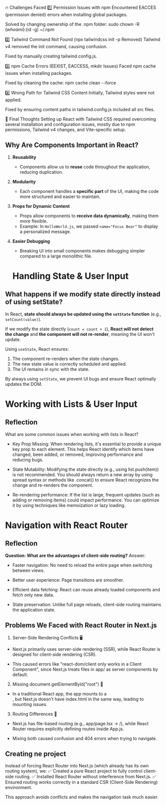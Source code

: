 🔥 Challenges Faced
1️⃣ Permission Issues with npm
Encountered EACCES (permission denied) errors when installing global packages.

Solved by changing ownership of the .npm folder:
sudo chown -R $(whoami):$(id -g) ~/.npm

2️⃣ Tailwind Command Not Found (npx tailwindcss init -p Removed)
Tailwind v4 removed the init command, causing confusion.

Fixed by manually creating tailwind.config.js.

3️⃣ npm Cache Errors (EEXIST, EACCESS, mkdir Issues)
Faced npm cache issues when installing packages.

Fixed by cleaning the cache:
npm cache clean --force

4️⃣ Wrong Path for Tailwind CSS Content
Initially, Tailwind styles were not applied.

Fixed by ensuring content paths in tailwind.config.js included all src files.

🎯 Final Thoughts
Setting up React with Tailwind CSS required overcoming several installation and configuration issues, mostly due to npm permissions, Tailwind v4 changes, and Vite-specific setup.

## Why Are Components Important in React?

1. **Reusability**  
   - Components allow us to **reuse** code throughout the application, reducing duplication.  

2. **Modularity**  
   - Each component handles a **specific part** of the UI, making the code more structured and easier to maintain.  

3. **Props for Dynamic Content**  
   - Props allow components to **receive data dynamically**, making them more flexible.  
   - Example: In `HelloWorld.js`, we passed `name="Focus Bear"` to display a personalized message.

4. **Easier Debugging**  
   - Breaking UI into small components makes debugging simpler compared to a large monolithic file.
   
   # Handling State & User Input

## What happens if we modify state directly instead of using setState?

In React, **state should always be updated using the `setState` function** (e.g., `setCount(value)`). 

If we modify the state directly (`count = count + 1`), **React will not detect the change** and **the component will not re-render**, meaning the UI won't update. 

Using `useState`, React ensures:
1. The component re-renders when the state changes.
2. The new state value is correctly scheduled and applied.
3. The UI remains in sync with the state.

By always using `setState`, we prevent UI bugs and ensure React optimally updates the DOM.

# Working with Lists & User Input
## Reflection
What are some common issues when working with lists in React?

 - Key Prop Missing: When rendering lists, it's essential to provide a unique key prop to each element. This helps React identify which items have changed, been added, or removed, improving performance and reducing bugs.

 - State Mutability: Modifying the state directly (e.g., using list.push(item)) is not recommended. You should always return a new array by using spread syntax or methods like .concat() to ensure React recognizes the change and re-renders the component.

 - Re-rendering performance: If the list is large, frequent updates (such as adding or removing items) could impact performance. You can optimize it by using techniques like memoization or lazy loading.

 # Navigation with React Router
 ## Reflection
 **Question: What are the advantages of client-side routing?**
Answer:

 - Faster navigation: No need to reload the entire page when switching between views.

 - Better user experience: Page transitions are smoother.

 - Efficient data fetching: React can reuse already loaded components and fetch only new data.

 - State preservation: Unlike full page reloads, client-side routing maintains the application state.

 ## Problems We Faced with React Router in Next.js
 
 1) Server-Side Rendering Conflicts 🖥️

 - Next.js primarily uses server-side rendering (SSR), while React Router is designed for client-side rendering (CSR).

 - This caused errors like "react-dom/client only works in a Client Component", since Next.js treats files in app/ as server components by default.

2) Missing document.getElementById("root") 🚨

 - In a traditional React app, the app mounts to a <div id="root">, but Next.js doesn’t have index.html in the same way, leading to mounting issues.

3) Routing Differences 🔄

 - Next.js has file-based routing (e.g., app/page.tsx → /), while React Router requires explicitly defining routes inside App.js.

 - Mixing both caused confusion and 404 errors when trying to navigate.

 ## Creating ne project

Instead of forcing React Router into Next.js (which already has its own routing system), we:
✅ Created a pure React project to fully control client-side routing.
✅ Installed React Router without interference from Next.js.
✅ Ensured routing works correctly in a standard CSR (Client-Side Rendering) environment.

This approach avoids conflicts and makes the navigation task much easier.
